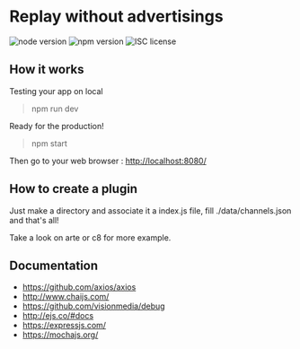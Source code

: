 # Replay without advertisings

![node version](https://img.shields.io/badge/node-&#10878;6.0.0-green.svg)
![npm version](https://img.shields.io/badge/npm-&#10878;3.8.6-green.svg)
![ISC license](https://img.shields.io/badge/licence-ISC-blue.svg)

## How it works

Testing your app on local
> npm run dev

Ready for the production!
> npm start

Then go to your web browser : <http://localhost:8080/>

## How to create a plugin

Just make a directory and associate it a index.js file,
fill ./data/channels.json and that's all!

Take a look on arte or c8 for more example.

## Documentation

* <https://github.com/axios/axios>
* <http://www.chaijs.com/>
* <https://github.com/visionmedia/debug>
* <http://ejs.co/#docs>
* <https://expressjs.com/>
* <https://mochajs.org/>
